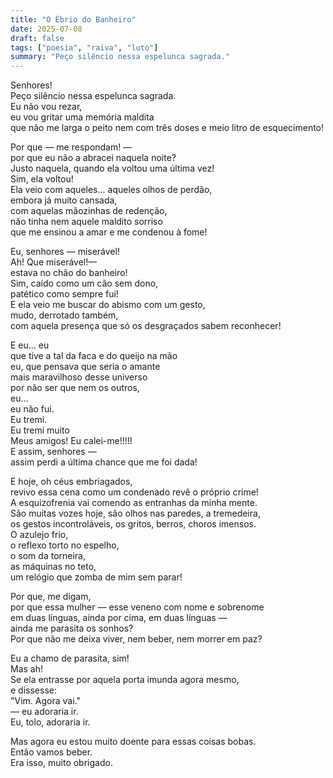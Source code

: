 ```yaml
---
title: "O Ébrio do Banheiro"
date: 2025-07-08
draft: false
tags: ["poesia", "raiva", "luto"]
summary: "Peço silêncio nessa espelunca sagrada."
---
```


Senhores!<br>
Peço silêncio nessa espelunca sagrada.<br>
Eu não vou rezar,<br>
eu vou gritar uma memória maldita<br>
que não me larga o peito nem com três doses e meio litro de esquecimento!<br>

Por que — me respondam! —<br>
por que eu não a abracei naquela noite?<br>
Justo naquela, quando ela voltou uma última vez!<br>
Sim, ela voltou!<br>
Ela veio com aqueles... aqueles olhos de perdão,<br>
embora já muito cansada,<br>
com aquelas mãozinhas de redenção,<br>
não tinha nem aquele maldito sorriso<br>
que me ensinou a amar e me condenou à fome!<br>

Eu, senhores — miserável! <br>
Ah! Que miserável!—<br>
estava no chão do banheiro!<br>
Sim, caído como um cão sem dono,<br>
patético como sempre fui!<br>
E ela veio me buscar do abismo com um gesto,<br>
mudo, derrotado também,<br>
com aquela presença que só os desgraçados sabem reconhecer!<br>

E eu... eu<br>
que tive a tal da faca e do queijo na mão<br>
eu, que pensava que seria o amante<br>
mais maravilhoso desse universo<br>
por não ser que nem os outros,<br>
eu...<br>
eu não fui.<br>
Eu tremi.<br>
Eu tremi muito<br>
Meus amigos! Eu calei-me!!!!!<br>
E assim, senhores —<br>
assim perdi a última chance que me foi dada!<br>

E hoje, oh céus embriagados,<br>
revivo essa cena como um condenado revê o próprio crime!<br>
A esquizofrenia vai comendo as entranhas da minha mente.<br>
São muitas vozes hoje, são olhos nas paredes, a tremedeira,<br>
os gestos incontroláveis, os gritos, berros, choros imensos.<br>
O azulejo frio,<br>
o reflexo torto no espelho,<br>
o som da torneira,<br>
as máquinas no teto,<br>
um relógio que zomba de mim sem parar!<br>

Por que, me digam,<br>
por que essa mulher — esse veneno com nome e sobrenome<br>
em duas línguas, ainda por cima, em duas línguas —<br>
ainda me parasita os sonhos?<br>
Por que não me deixa viver, nem beber, nem morrer em paz?<br>

Eu a chamo de parasita, sim!<br>
Mas ah!<br>
Se ela entrasse por aquela porta imunda agora mesmo,<br>
e dissesse:<br>
"Vim. Agora vai."<br>
— eu adoraria ir.<br>
Eu, tolo, adoraria ir.<br>

Mas agora eu estou muito doente para essas coisas bobas.<br>
Então vamos beber.<br>
Era isso, muito obrigado.